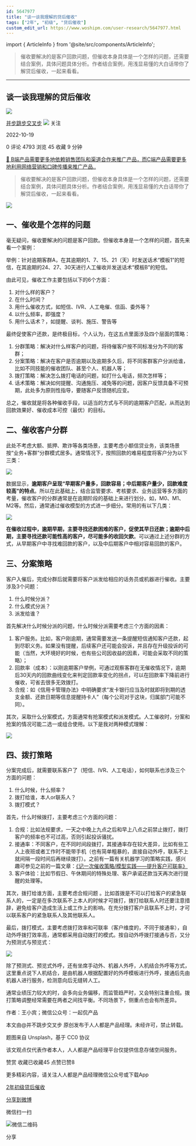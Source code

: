 ```yaml
---
id: 5647977
title: "谈一谈我理解的贷后催收"
tags: ["2年", "初级", "贷后催收"]
custom_edit_url: https://www.woshipm.com/user-research/5647977.html
---
```

import { ArticleInfo } from '@site/src/components/ArticleInfo';

<ArticleInfo
    author="并步跳步交叉步"
    authorLink="https://www.woshipm.com/u/171732"
    published="2022-10-19"
    views={4793}
    comments={0}
    collects={45}
/>

> 催收要解决的是客户回款问题，但催收本身具体是一个怎样的问题，还需要结合案例，具体问题具体分析。作者结合案例，用浅显易懂的大白话带你了解贷后催收，一起来看看。

---

## 谈一谈我理解的贷后催收

[![](https://static.woshipm.com/view/2022112010373885653.jpeg?imageView2/1/w/72/h/72/q/100)](https://www.woshipm.com/u/171732)

[并步跳步交叉步](https://www.woshipm.com/u/171732) ![](https://static.woshipm.com/tag/1101_1@2x.png) 关注

2022-10-19

0 评论 4793 浏览 45 收藏 9 分钟

[🔗 B端产品需要更多地依赖销售团队和渠道合作来推广产品，而C端产品需要更多地利用网络营销和口碑传播来推广产品..](https://ke.qidianla.com/courses/bcpm)

> 催收要解决的是客户回款问题，但催收本身具体是一个怎样的问题，还需要结合案例，具体问题具体分析。作者结合案例，用浅显易懂的大白话带你了解贷后催收，一起来看看。

![](https://image.woshipm.com/wp-files/2022/10/TgplmcfQP5xrQkgPO19O.jpg)

## 一、催收是个怎样的问题

毫无疑问，催收要解决的问题是客户回款。但催收本身是一个怎样的问题，首先来看一个案例：

举例：针对逾期客群A，在其逾期的1、7、15、21（天）时发送话术“模板1”的短信，在其逾期的24、27、30天进行人工催收并发送话术“模板B”的短信。

由此可见，催收工作主要包括以下的6个方面：

1.  对什么样的客户？
2.  在什么时间？
3.  用什么催收方式，如短信、IVR、人工电催、信函、委外等？
4.  以什么频率，即强度？
5.  用什么话术？，如提醒、谈判、施压、警告等

最终促使客户还款，是终极目标，个人认为，在这五点里面涉及四个层面的策略：

1.  分群策略：解决对什么样客户的问题，将待催客户按不同标准分为不同的客群；
2.  分案策略：解决在客户是否逾期以及逾期多久后，将不同客群客户分派给谁，比如不同技能的催收团队、甚至个人、机器人等；
3.  拨打策略：解决怎么拨打电话的问题，如打什么电话，频次怎样等；
4.  话术策略：解决如何提醒、沟通施压、减免等的问题，因客户反馈具备不可预期，此处多为原则性指导，要随客户反馈随机应变。

总之，催收就是将各种催收手段，以适当的方式与不同的逾期客户匹配，从而达到回款效果好、催收成本可控（最优）的目标。

## 二、催收客户分群

此处不考虑大额、抵押、欺诈等各类场景，主要考虑小额信贷业务，该类场景按“业务+客群”分群模式居多。通常情况下，按照回款的难易程度将客户分为以下三类：

![](https://image.woshipm.com/wp-files/2022/10/Kiy8TucyLcxlNK150utk.png)

数据显示，**逾期客户呈现“早期客户量多，回款容易；中后期客户量少，回款难度较高”的特点**。所以在此基础上，结合监管要求、考核要求、业务运营等多方面的考量，催收客户的分群通常是在逾期阶段的基础上来进行划分。如，M0、M1、M2等。然后，通常通过催收模型的方式进一步细分。常用的有以下几类：

![](https://image.woshipm.com/wp-files/2022/10/gUDxQQmKPdiJYeWf3ZNK.png)

**在催收过程中，逾期早期，主要寻找还款困难的客户，促使其早日还款；逾期中后期，主要寻找还款可能性高的客户，尽可能多的收回欠款**。可以通过上述分群的方式，从早期客户中寻找难回款的客户，以及中后期客户中相对容易回款的客户。

## 三、分案策略

客户入催后，完成分群后就需要将客户派发给相应的话务员或机器进行催收。主要涉及3个问题：

1.  什么时候分派？
2.  什么模式分派？
3.  派发给谁？

首先解决什么时候分派的问题，什么时候分派需要考虑三个方面的因素：

1.  客户服务。比如，客户刚逾期，通常需要发送一条提醒短信通知客户还款，起到尽职义务。如果没有提醒，后续客户还可能会投诉，并且存在升级投诉的可能（当然，大环境好的时候，也有些公司因收益的因素，可能会采取不同的策略）；
2.  回款率（成本）：以刚逾期客户举例，可通过观察客群在无催收情况下，逾期后30天内的回款曲线变化来判定回款率变化的拐点，可以在回款率下降前进行催收，可省去很多无效拨打。
3.  合规：如《信用卡管理办法》中明确要求“发卡银行应当及时就即将到期的透支金额、还款日期等信息提醒持卡人”（每个公司对于这块，归属部门可能不同）。

其次，采取什么分案模式，方面通常有抢案模式和派发模式。人工催收时，分案和抢案的情况可能二选一或组合使用。以下是我对两种模式理解：

![](https://image.woshipm.com/wp-files/2022/10/OISNSP6OBYcsyZ9TDdfD.png)

## 四、拨打策略

分案完成后，就需要联系客户了（短信、IVR、人工电话），如何联系也涉及三个方面的问题：

1.  什么时候，什么频率？
2.  拨打给谁，本人or联系人？
3.  拨打模式？

首先，什么时候拨打，主要考虑三个方面的问题：

1.  合规：比如法规要求，一天之中晚上九点之后和早上八点之前禁止拨打，拨打客户的频率也不可过高，否则引起投诉骚扰。
2.  接通率：不同客户，在不同时间段拨打，其接通率存在较大差异，比如有些工人上夜班或者工作时不能带手机（也有简单粗暴的，直接自动外呼，联系不上就间隔一段时间后再继续拨打）。之前有一篇有关机器学习的策略实践，感兴趣可参见之前的一篇文章：[《记一次催收策略/模型实践——提升客户可联率》](https://mp.weixin.qq.com/s?__biz=MzU2NDcxMjc1MA==&mid=2247483807&idx=1&sn=3085979d44ecccc2d89ebcc07ec29f89&chksm=fc4785decb300cc8bf4e8a3b67ae020cb09dd6ac8d2df013b7786a11585e6bf6ef7c4e289b4d#rd)
3.  客户体验：比如节假日、午休期间的特殊处理、客户承诺还款当天再次进行提醒的处理等。

其次，拨打给谁方面，主要考虑合规问题 。比如首拨是不可以打给客户的紧急联系人的，一定是在多次联系不上本人的时候才可拨打，拨打给联系人时还要注意措辞，避免给客户造成生活上或工作上的影响。在充分拨打客户且联系不上时，才可以联系客户的紧急联系人及其他联系人。

最后，拨打模式，主要考虑拨打效率和可联率（客户维度的，不同于接通率），自动外呼拨打效率高，通常都采用自动拨打的模式。按自动外呼拨打接通与否，又分为预测式与预览式：

![](https://image.woshipm.com/wp-files/2022/10/kxWX8nUSokX73SgLLOvg.png)

除了预测式、预览式外呼，还有坐席手动外、机器人外呼，人机结合外呼等方式，这里重点说下人机结合，是由机器人根据配置好的外呼模板进行外呼，接通后先由机器人进行服务，检测意向后无缝转人工。

通常业绩压力较大的时，会多向业务偏移，而监管趋严时，又会特别注重合规。拨打策略调整经常需要在两者之间找平衡。不同场景下，侧重点也会有所差异。

作者：王小宾；微信公众号：一起侃产品

本文由@并不跳步交叉步 原创发布于人人都是产品经理。未经许可，禁止转载。

题图来自 Unsplash，基于 CC0 协议

该文观点仅代表作者本人，人人都是产品经理平台仅提供信息存储空间服务。

赞赏 收藏已收藏45 点赞已赞8

更多精彩内容，请关注人人都是产品经理微信公众号或下载App

[2年](https://www.woshipm.com/tag/2%e5%b9%b4)[初级](https://www.woshipm.com/tag/%e5%88%9d%e7%ba%a7)[贷后催收](https://www.woshipm.com/tag/%e8%b4%b7%e5%90%8e%e5%82%ac%e6%94%b6)

[分享到微博](https://service.weibo.com/share/share.php?appkey=2775287854&title=谈一谈我理解的贷后催收&url=https://www.woshipm.com/user-research/5647977.html&pic=https://image.woshipm.com/wp-files/2022/10/TgplmcfQP5xrQkgPO19O.jpg)

微信扫一扫

![微信二维码](https://api.pwmqr.com/qrcode/create/?url=https://www.woshipm.com/user-research/5647977.html)

分享